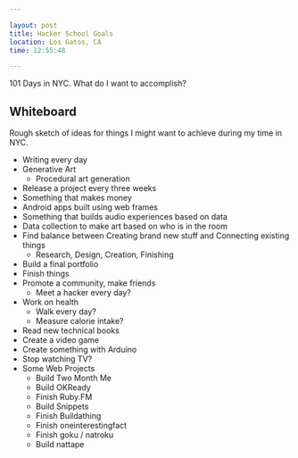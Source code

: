 ```yaml
---

layout: post
title: Hacker School Goals
location: Los Gatos, CA
time: 12:55:48

---
```


101 Days in NYC. What do I want to accomplish?

## Whiteboard

Rough sketch of ideas for things I might want to achieve during my time in NYC.

* Writing every day
* Generative Art
   * Procedural art generation
* Release a project every three weeks
* Something that makes money
* Android apps built using web frames
* Something that builds audio experiences based on data
* Data collection to make art based on who is in the room
* Find balance between Creating brand new stuff and Connecting existing things
   * Research, Design, Creation, Finishing
* Build a final portfolio
* Finish things
* Promote a community, make friends
   * Meet a hacker every day?
* Work on health
   * Walk every day?
   * Measure calorie intake?
* Read new technical books
* Create a video game
* Create something with Arduino
* Stop watching TV?
* Some Web Projects
   * Build Two Month Me
   * Build OKReady
   * Finish Ruby.FM
   * Build Snippets
   * Finish Buildathing
   * Finish oneinterestingfact
   * Finish goku / natroku
   * Build nattape
